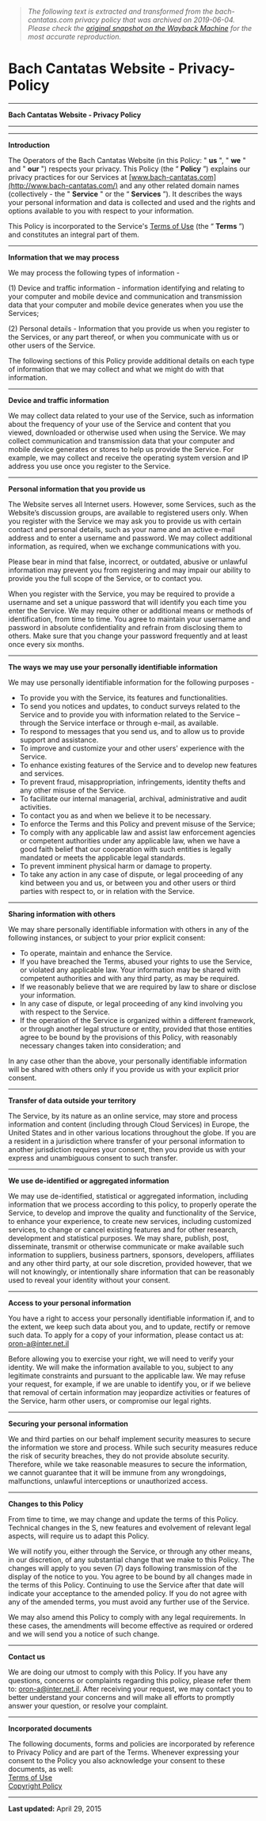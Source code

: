 > *The following text is extracted and transformed from the bach-cantatas.com privacy policy that was archived on 2019-06-04. Please check the [original snapshot on the Wayback Machine](https://web.archive.org/web/20190604232722id_/http%3A//www.bach-cantatas.com/Privacy-Policy.htm) for the most accurate reproduction.*

# Bach Cantatas Website - Privacy-Policy

****

**Bach Cantatas Website - Privacy Policy**  
  
---  
****

**Introduction**  
  
The Operators of the Bach Cantatas Website (in this Policy: " **us** ", " **we** " and " **our** ") respects your privacy. This Policy (the “ **Policy** ”) explains our privacy practices for our Services at [www.bach-cantatas.com](http://www.bach-cantatas.com/) and any other related domain names (collectively - the " **Service** " or the “ **Services** ”). It describes the ways your personal information and data is collected and used and the rights and options available to you with respect to your information. 

This Policy is incorporated to the Service's [Terms of Use](https://web.archive.org/web/20190604232722id_/http%3A//www.bach-cantatas.com/Terms-of-Use.htm) (the “ **Terms** ”) and constitutes an integral part of them.  
  
****

**Information that we may process**  
  
We may process the following types of information -  
  
(1) Device and traffic information - information identifying and relating to your computer and mobile device and communication and transmission data that your computer and mobile device generates when you use the Services; 

(2) Personal details - Information that you provide us when you register to the Services, or any part thereof, or when you communicate with us or other users of the Service.  
  
The following sections of this Policy provide additional details on each type of information that we may collect and what we might do with that information.  
  
****

**Device and traffic information**  
  
We may collect data related to your use of the Service, such as information about the frequency of your use of the Service and content that you viewed, downloaded or otherwise used when using the Service. We may collect communication and transmission data that your computer and mobile device generates or stores to help us provide the Service. For example, we may collect and receive the operating system version and IP address you use once you register to the Service.  
  
****

**Personal information that you provide us**  
  
The Website serves all Internet users. However, some Services, such as the Website’s discussion groups, are available to registered users only. When you register with the Service we may ask you to provide us with certain contact and personal details, such as your name and an active e-mail address and to enter a username and password. We may collect additional information, as required, when we exchange communications with you.

Please bear in mind that false, incorrect, or outdated, abusive or unlawful information may prevent you from registering and may impair our ability to provide you the full scope of the Service, or to contact you. 

When you register with the Service, you may be required to provide a username and set a unique password that will identify you each time you enter the Service. We may require other or additional means or methods of identification, from time to time. You agree to maintain your username and password in absolute confidentiality and refrain from disclosing them to others. Make sure that you change your password frequently and at least once every six months.  
  
****

**The ways we may use your personally identifiable information**  
  
We may use personally identifiable information for the following purposes -  
  
  * To provide you with the Service, its features and functionalities.
  * To send you notices and updates, to conduct surveys related to the Service and to provide you with information related to the Service – through the Service interface or through e-mail, as available.
  * To respond to messages that you send us, and to allow us to provide support and assistance.
  * To improve and customize your and other users' experience with the Service.
  * To enhance existing features of the Service and to develop new features and services. 
  * To prevent fraud, misappropriation, infringements, identity thefts and any other misuse of the Service.
  * To facilitate our internal managerial, archival, administrative and audit activities. 
  * To contact you as and when we believe it to be necessary.
  * To enforce the Terms and this Policy and prevent misuse of the Service; 
  * To comply with any applicable law and assist law enforcement agencies or competent authorities under any applicable law, when we have a good faith belief that our cooperation with such entities is legally mandated or meets the applicable legal standards.
  * To prevent imminent physical harm or damage to property.
  * To take any action in any case of dispute, or legal proceeding of any kind between you and us, or between you and other users or third parties with respect to, or in relation with the Service.

  
****

**Sharing information with others**  
  
We may share personally identifiable information with others in any of the following instances, or subject to your prior explicit consent:  
  
  * To operate, maintain and enhance the Service.
  * If you have breached the Terms, abused your rights to use the Service, or violated any applicable law. Your information may be shared with competent authorities and with any third party, as may be required.
  * If we reasonably believe that we are required by law to share or disclose your information.
  * In any case of dispute, or legal proceeding of any kind involving you with respect to the Service. 
  * If the operation of the Service is organized within a different framework, or through another legal structure or entity, provided that those entities agree to be bound by the provisions of this Policy, with reasonably necessary changes taken into consideration; and

  
  
In any case other than the above, your personally identifiable information will be shared with others only if you provide us with your explicit prior consent.  
  
****

**Transfer of data outside your territory**  
  
The Service, by its nature as an online service, may store and process information and content (including through Cloud Services) in Europe, the United States and in other various locations throughout the globe. If you are a resident in a jurisdiction where transfer of your personal information to another jurisdiction requires your consent, then you provide us with your express and unambiguous consent to such transfer.  
  
****

**We use de-identified or aggregated information**  
  
We may use de-identified, statistical or aggregated information, including information that we process according to this policy, to properly operate the Service, to develop and improve the quality and functionality of the Service, to enhance your experience, to create new services, including customized services, to change or cancel existing features and for other research, development and statistical purposes. We may share, publish, post, disseminate, transmit or otherwise communicate or make available such information to suppliers, business partners, sponsors, developers, affiliates and any other third party, at our sole discretion, provided however, that we will not knowingly, or intentionally share information that can be reasonably used to reveal your identity without your consent.  
  
****

**Access to your personal information**  
  
You have a right to access your personally identifiable information if, and to the extent, we keep such data about you, and to update, rectify or remove such data. To apply for a copy of your information, please contact us at: [oron-a@inter.net.il](mailto:oron-a@inter.net.il)

Before allowing you to exercise your right, we will need to verify your identity. We will make the information available to you, subject to any legitimate constraints and pursuant to the applicable law. We may refuse your request, for example, if we are unable to identify you, or if we believe that removal of certain information may jeopardize activities or features of the Service, harm other users, or compromise our legal rights.   
  
****

**Securing your personal information**  
  
We and third parties on our behalf implement security measures to secure the information we store and process. While such security measures reduce the risk of security breaches, they do not provide absolute security. Therefore, while we take reasonable measures to secure the information, we cannot guarantee that it will be immune from any wrongdoings, malfunctions, unlawful interceptions or unauthorized access.   
  
****

**Changes to this Policy**  
  
From time to time, we may change and update the terms of this Policy. Technical changes in the S, new features and evolvement of relevant legal aspects, will require us to adapt this Policy. 

We will notify you, either through the Service, or through any other means, in our discretion, of any substantial change that we make to this Policy. The changes will apply to you seven (7) days following transmission of the display of the notice to you. You agree to be bound by all changes made in the terms of this Policy. Continuing to use the Service after that date will indicate your acceptance to the amended policy. If you do not agree with any of the amended terms, you must avoid any further use of the Service. 

We may also amend this Policy to comply with any legal requirements. In these cases, the amendments will become effective as required or ordered and we will send you a notice of such change.   
  
****

**Contact us**  
  
We are doing our utmost to comply with this Policy. If you have any questions, concerns or complaints regarding this policy, please refer them to: [oron-a@inter.net.il](mailto:oron-a@inter.net.il). After receiving your request, we may contact you to better understand your concerns and will make all efforts to promptly answer your question, or resolve your complaint.  
  
****

**Incorporated documents**  
  
The following documents, forms and policies are incorporated by reference to Privacy Policy and are part of the Terms. Whenever expressing your consent to the Policy you also acknowledge your consent to these documents, as well:  
[Terms of Use](https://web.archive.org/web/20190604232722id_/http%3A//www.bach-cantatas.com/Terms-of-Use.htm)  
[Copyright Policy](https://web.archive.org/web/20190604232722id_/http%3A//www.bach-cantatas.com/Copyright-Policy.htm)  
  
****

**Last updated:** April 29, 2015
